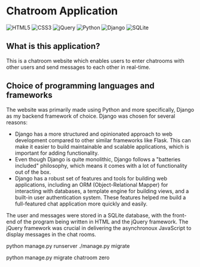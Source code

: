 # Chatroom Application

![HTML5](https://img.shields.io/badge/html5-%23E34F26.svg?style=for-the-badge&logo=html5&logoColor=white)
![CSS3](https://img.shields.io/badge/css3-%231572B6.svg?style=for-the-badge&logo=css3&logoColor=white)
![jQuery](https://img.shields.io/badge/jquery-%230769AD.svg?style=for-the-badge&logo=jquery&logoColor=white)
![Python](https://img.shields.io/badge/python-3670A0?style=for-the-badge&logo=python&logoColor=ffdd54)
![Django](https://img.shields.io/badge/django-%23092E20.svg?style=for-the-badge&logo=django&logoColor=white)
![SQLite](https://img.shields.io/badge/sqlite-%2307405e.svg?style=for-the-badge&logo=sqlite&logoColor=white)

## What is this application?
This is a chatroom website which enables users to enter chatrooms with other users and send messages to each other in real-time.

## Choice of programming languages and frameworks

The website was primarily made using Python and more specifically, Django as my backend framework of choice. Django was chosen for several reasons:
- Django has a more structured and opinionated approach to web development compared to other similar frameworks like Flask. This can make it easier to build maintainable and scalable applications, which is important for adding functionality.
- Even though Django is quite monolithic, Django follows a "batteries included" philosophy, which means it comes with a lot of functionality out of the box. 
- Django has a robust set of features and tools for building web applications, including an ORM (Object-Relational Mapper) for interacting with databases, a template engine for building views, and a built-in user authentication system. These features helped me build a full-featured chat application more quickly and easily.

The user and messages were stored in a SQLite database, with the front-end of the program being written in HTML and the jQuery framework. The jQuery framework was crucial in delivering the asynchronoux JavaScript to display messages in the chat rooms.


python manage.py runserver
./manage.py migrate

python manage.py migrate chatroom zero 
